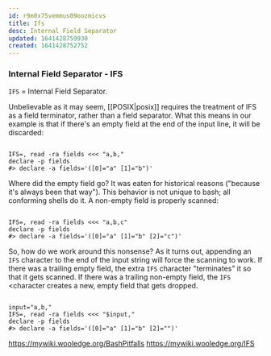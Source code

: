 ```yaml
---
id: r9m0x75vemmus09oozmicvs
title: Ifs
desc: Internal Field Separator
updated: 1641428759930
created: 1641428752752
---
```



### Internal Field Separator - IFS

`IFS` = Internal Field Separator.

Unbelievable as it may seem, [[POSIX|posix]] requires the treatment of IFS as a field terminator, rather than a field separator. What this means in our example is that if there's an empty field at the end of the input line, it will be discarded:

```shell

IFS=, read -ra fields <<< "a,b,"
declare -p fields
#> declare -a fields='([0]="a" [1]="b")'

```

Where did the empty field go? It was eaten for historical reasons ("because it's always been that way"). This behavior is not unique to bash; all conforming shells do it. A non-empty field is properly scanned:

```shell

IFS=, read -ra fields <<< "a,b,c"
declare -p fields
#> declare -a fields='([0]="a" [1]="b" [2]="c")'

```

So, how do we work around this nonsense? As it turns out, appending an `IFS` character to the end of the input string will force the scanning to work. If there was a trailing empty field, the extra `IFS` character "terminates" it so that it gets scanned. If there was a trailing non-empty field, the `IFS` &lt;character creates a new, empty field that gets dropped.

```shell

input="a,b,"
IFS=, read -ra fields <<< "$input,"
declare -p fields
#> declare -a fields='([0]="a" [1]="b" [2]="")'

```

<https://mywiki.wooledge.org/BashPitfalls>
<https://mywiki.wooledge.org/IFS>
